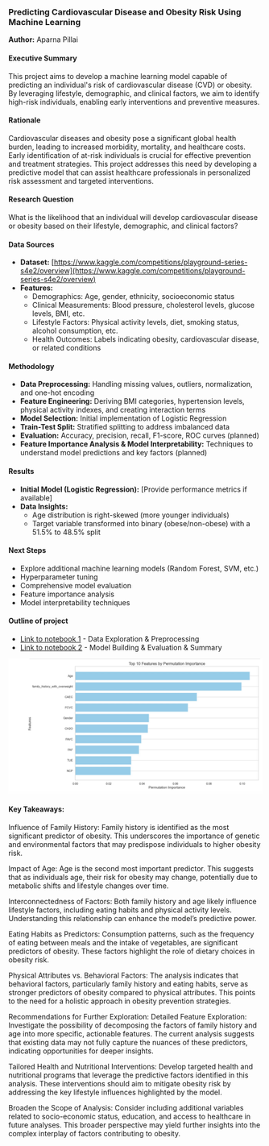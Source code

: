 ### Predicting Cardiovascular Disease and Obesity Risk Using Machine Learning

**Author:** Aparna Pillai

#### Executive Summary

This project aims to develop a machine learning model capable of predicting an individual's risk of cardiovascular disease (CVD) or obesity. By leveraging lifestyle, demographic, and clinical factors, we aim to identify high-risk individuals, enabling early interventions and preventive measures.

#### Rationale

Cardiovascular diseases and obesity pose a significant global health burden, leading to increased morbidity, mortality, and healthcare costs. Early identification of at-risk individuals is crucial for effective prevention and treatment strategies. This project addresses this need by developing a predictive model that can assist healthcare professionals in personalized risk assessment and targeted interventions.

#### Research Question

What is the likelihood that an individual will develop cardiovascular disease or obesity based on their lifestyle, demographic, and clinical factors?

#### Data Sources

* **Dataset:** [https://www.kaggle.com/competitions/playground-series-s4e2/overview](https://www.kaggle.com/competitions/playground-series-s4e2/overview)
* **Features:**
    * Demographics: Age, gender, ethnicity, socioeconomic status
    * Clinical Measurements: Blood pressure, cholesterol levels, glucose levels, BMI, etc.
    * Lifestyle Factors: Physical activity levels, diet, smoking status, alcohol consumption, etc.
    * Health Outcomes: Labels indicating obesity, cardiovascular disease, or related conditions

#### Methodology

* **Data Preprocessing:** Handling missing values, outliers, normalization, and one-hot encoding
* **Feature Engineering:** Deriving BMI categories, hypertension levels, physical activity indexes, and creating interaction terms
* **Model Selection:** Initial implementation of Logistic Regression
* **Train-Test Split:** Stratified splitting to address imbalanced data
* **Evaluation:** Accuracy, precision, recall, F1-score, ROC curves (planned)
* **Feature Importance Analysis & Model Interpretability:** Techniques to understand model predictions and key factors (planned)

#### Results

* **Initial Model (Logistic Regression):** [Provide performance metrics if available]
* **Data Insights:**
    * Age distribution is right-skewed (more younger individuals)
    * Target variable transformed into binary (obese/non-obese) with a 51.5% to 48.5% split

#### Next Steps

* Explore additional machine learning models (Random Forest, SVM, etc.)
* Hyperparameter tuning
* Comprehensive model evaluation
* Feature importance analysis
* Model interpretability techniques

#### Outline of project

* [Link to notebook 1](https://github.com/AparnaPillai46/Obesity_Risk_Analysis/blob/main/ObesityRiskAnalysis_Data%20Exploration.ipynb) - Data Exploration & Preprocessing
* [Link to notebook 2](https://github.com/AparnaPillai46/Obesity_Risk_Analysis/blob/main/ObesityRiskAnalysis.ipynb) - Model Building & Evaluation & Summary

![Alt text](images/img3.jpeg)

#### Key Takeaways:
Influence of Family History: Family history is identified as the most significant predictor of obesity. This underscores the importance of genetic and environmental factors that may predispose individuals to higher obesity risk.

Impact of Age: Age is the second most important predictor. This suggests that as individuals age, their risk for obesity may change, potentially due to metabolic shifts and lifestyle changes over time.

Interconnectedness of Factors: Both family history and age likely influence lifestyle factors, including eating habits and physical activity levels. Understanding this relationship can enhance the model’s predictive power.

Eating Habits as Predictors: Consumption patterns, such as the frequency of eating between meals and the intake of vegetables, are significant predictors of obesity. These factors highlight the role of dietary choices in obesity risk.

Physical Attributes vs. Behavioral Factors: The analysis indicates that behavioral factors, particularly family history and eating habits, serve as stronger predictors of obesity compared to physical attributes. This points to the need for a holistic approach in obesity prevention strategies.

Recommendations for Further Exploration: Detailed Feature Exploration: Investigate the possibility of decomposing the factors of family history and age into more specific, actionable features. The current analysis suggests that existing data may not fully capture the nuances of these predictors, indicating opportunities for deeper insights.

Tailored Health and Nutritional Interventions: Develop targeted health and nutritional programs that leverage the predictive factors identified in this analysis. These interventions should aim to mitigate obesity risk by addressing the key lifestyle influences highlighted by the model.

Broaden the Scope of Analysis: Consider including additional variables related to socio-economic status, education, and access to healthcare in future analyses. This broader perspective may yield further insights into the complex interplay of factors contributing to obesity.
